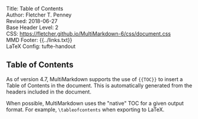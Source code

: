 Title:	Table of Contents  
Author:	Fletcher T. Penney  
Revised:	2018-06-27  
Base Header Level:	2  
CSS:	https://fletcher.github.io/MultiMarkdown-6/css/document.css  
MMD Footer:	{{../links.txt}}  
LaTeX Config:	tufte-handout  


## Table of Contents ##

As of version 4.7, MultiMarkdown supports the use of `{{TOC}}` to insert a Table of Contents in the document.  This is automatically generated from the headers included in the document.

When possible, MultiMarkdown uses the "native" TOC for a given output format.  For example, `\tableofcontents` when exporting to LaTeX.
